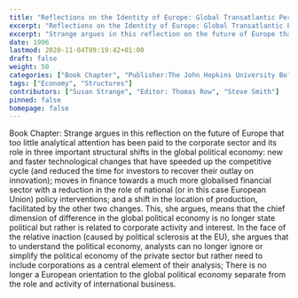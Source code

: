 ```yaml
---
title: "Reflections on the Identity of Europe: Global Transatlantic Perspectives: Europe's Future in the Global Political Economy"
excerpt: "Reflections on the Identity of Europe: Global Transatlantic Perspectives: Europe's Future in the Global Political Economy"
excerpt: "Strange argues in this reflection on the future of Europe that too little analytical attention has been paid to the corporate sector and its role in three important structural shifts in the global political economy: new and faster technological changes that have speeded up the competitive cycle (and reduced the time for investors to recover their outlay on innovation); moves in finance towards a much more globalised financial sector with a reduction in the role of national (or in this case European Union) policy interventions; and a shift in the location of production, facilitated by the other two changes. This, she argues, means that the chief dimension of difference in the global political economy is no longer state political but rather is related to corporate activity and interest. In the face of the relative inaction (caused by political sclerosis at the EU), she argues that to understand the political economy, analysts can no longer ignore or simplify the political economy of the private sector but rather need to include corporations as a central element of their analysis; There is no longer a European orientation to the global political economy separate from the role and activity of international business. "
date: 1996
lastmod: 2020-11-04T09:19:42+01:00
draft: false
weight: 50
categories: ["Book Chapter", "Publisher:The John Hopkins University Bologna Center"]
tags: ["Economy", "Structures"]
contributors: ["Susan Strange", "Editor: Thomas Row", "Steve Smith"]
pinned: false
homepage: false
---
```


Book Chapter: Strange argues in this reflection on the future of Europe that too little analytical attention has been paid to the corporate sector and its role in three important structural shifts in the global political economy: new and faster technological changes that have speeded up the competitive cycle (and reduced the time for investors to recover their outlay on innovation); moves in finance towards a much more globalised financial sector with a reduction in the role of national (or in this case European Union) policy interventions; and a shift in the location of production, facilitated by the other two changes. This, she argues, means that the chief dimension of difference in the global political economy is no longer state political but rather is related to corporate activity and interest. In the face of the relative inaction (caused by political sclerosis at the EU), she argues that to understand the political economy, analysts can no longer ignore or simplify the political economy of the private sector but rather need to include corporations as a central element of their analysis; There is no longer a European orientation to the global political economy separate from the role and activity of international business. 
